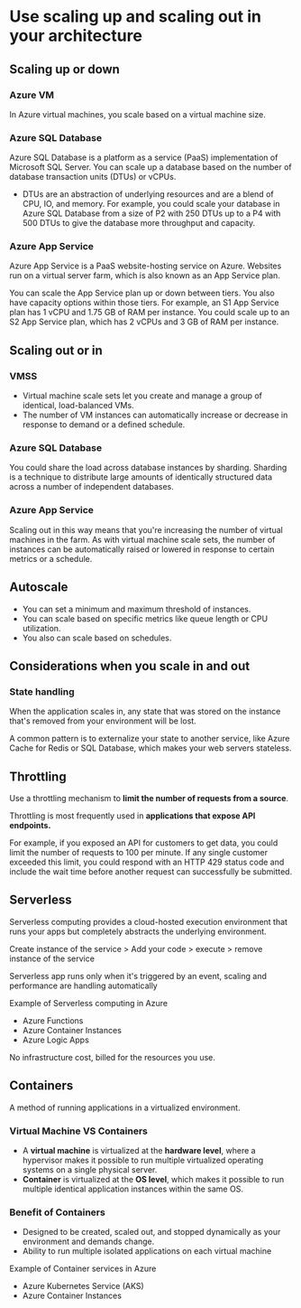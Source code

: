 # Use scaling up and scaling out in your architecture

## Scaling up or down

### Azure VM

In Azure virtual machines, you scale based on a virtual machine size.

### Azure SQL Database

Azure SQL Database is a platform as a service (PaaS) implementation of Microsoft SQL Server.
You can scale up a database based on the number of database transaction units (DTUs) or vCPUs.

* DTUs are an abstraction of underlying resources and are a blend of CPU, IO, and memory. For example, you could scale your database in Azure SQL Database from a size of P2 with 250 DTUs up to a P4 with 500 DTUs to give the database more throughput and capacity.

### Azure App Service

Azure App Service is a PaaS website-hosting service on Azure. Websites run on a virtual server farm, which is also known as an App Service plan.

You can scale the App Service plan up or down between tiers. You also have capacity options within those tiers. For example, an S1 App Service plan has 1 vCPU and 1.75 GB of RAM per instance. You could scale up to an S2 App Service plan, which has 2 vCPUs and 3 GB of RAM per instance.

## Scaling out or in

### VMSS

* Virtual machine scale sets let you create and manage a group of identical, load-balanced VMs.
* The number of VM instances can automatically increase or decrease in response to demand or a defined schedule.

### Azure SQL Database

You could share the load across database instances by sharding. Sharding is a technique to distribute large amounts of identically structured data across a number of independent databases.

### Azure App Service

Scaling out in this way means that you're increasing the number of virtual machines in the farm. As with virtual machine scale sets, the number of instances can be automatically raised or lowered in response to certain metrics or a schedule.

## Autoscale

* You can set a minimum and maximum threshold of instances.
* You can scale based on specific metrics like queue length or CPU utilization.
* You also can scale based on schedules.

## Considerations when you scale in and out

### State handling

When the application scales in, any state that was stored on the instance that's removed from your environment will be lost.

A common pattern is to externalize your state to another service, like Azure Cache for Redis or SQL Database, which makes your web servers stateless.

## Throttling

Use a throttling mechanism to **limit the number of requests from a source**.

Throttling is most frequently used in **applications that expose API endpoints.**

For example, if you exposed an API for customers to get data, you could limit the number of requests to 100 per minute. If any single customer exceeded this limit, you could respond with an HTTP 429 status code and include the wait time before another request can successfully be submitted.

## Serverless

Serverless computing provides a cloud-hosted execution environment that runs your apps but completely abstracts the underlying environment.

Create instance of the service > Add your code > execute > remove instance of the service

Serverless app runs only when it's triggered by an event, scaling and performance are handling automatically

Example of Serverless computing in Azure

* Azure Functions
* Azure Container Instances
* Azure Logic Apps

No infrastructure cost,  billed for the resources you use.

## Containers

A method of running applications in a virtualized environment.

### Virtual Machine VS Containers

* A **virtual machine** is virtualized at the **hardware level**, where a hypervisor makes it possible to run multiple virtualized operating systems on a single physical server.
* **Container** is virtualized at the **OS level**, which makes it possible to run multiple identical application instances within the same OS.

### Benefit of Containers

* Designed to be created, scaled out, and stopped dynamically as your environment and demands change.
* Ability to run multiple isolated applications on each virtual machine

Example of Container services in Azure

* Azure Kubernetes Service (AKS)
* Azure Container Instances
